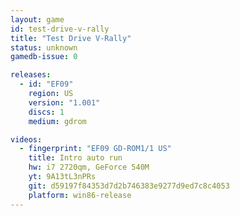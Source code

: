 ```yaml
---
layout: game
id: test-drive-v-rally
title: "Test Drive V-Rally"
status: unknown
gamedb-issue: 0

releases:
  - id: "EF09"
    region: US
    version: "1.001"
    discs: 1
    medium: gdrom

videos:
  - fingerprint: "EF09 GD-ROM1/1 US"
    title: Intro auto run
    hw: i7 2720qm, GeForce 540M
    yt: 9A13tL3nPRs
    git: d59197f84353d7d2b746383e9277d9ed7c8c4053
    platform: win86-release
---
```

